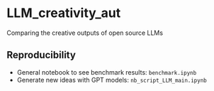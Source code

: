 # LLM_creativity_aut
Comparing the creative outputs of open source LLMs

## Reproducibility

- General notebook to see benchmark results: `benchmark.ipynb`
- Generate new ideas with GPT models: `nb_script_LLM_main.ipynb`
